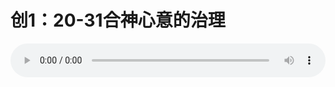 # 创1：20-31合神心意的治理

<audio style="width: 100%;" preload="false" controls controlslist="nodownload"><source src="//file.simai.life/audio/mp3/old/12207.mp3" type="audio/mpeg">Your browser does not support the audio element.</audio>


